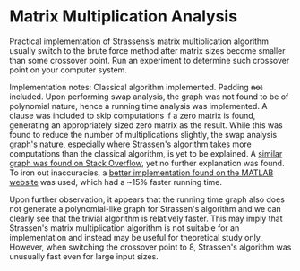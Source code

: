 # Matrix Multiplication Analysis

Practical implementation of Strassens’s matrix multiplication algorithm  usually switch to the brute force method after matrix sizes become smaller than some crossover point. Run an experiment to determine such crossover point on your computer system.


Implementation notes:
Classical algorithm implemented. Padding ~~not~~ included. Upon performing swap analysis, the graph was not found to be of polynomial nature, hence a running time analysis was implemented. A clause was included to skip computations if a zero matrix is found, generating an appropriately sized zero matrix as the result. While this was found to reduce the number of multiplications slightly, the swap analysis graph's nature, especially where Strassen's algorithm takes more computations than the classical algorithm, is yet to be explained. A [similar graph was found on Stack Overflow](https://stackoverflow.com/questions/4304600/matrix-multiplication-strassen-vs-standard), yet no further explanation was found. To iron out inaccuracies, a [better implementation found on the MATLAB website](https://in.mathworks.com/matlabcentral/fileexchange/2360-the-matrix-computation-toolbox?focused=5041535&tab=function&requestedDomain=true) was used, which had a ~15% faster running time.

Upon further observation, it appears that the running time graph also does not generate a polynomial-like graph for Strassen's algorithm and we can clearly see that the trivial algorithm is relatively faster. This may imply that Strassen's matrix multiplication algorithm is not suitable for an implementation and instead may be useful for theoretical study only. However, when switching the crossover point to 8, Strassen's algorithm was unusually fast even for large input sizes.
